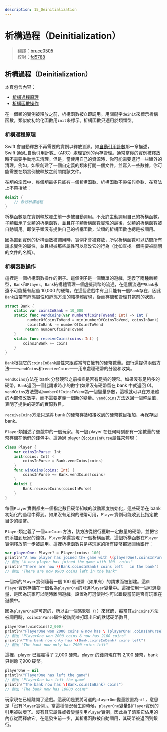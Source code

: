 ```yaml
---
description: 15_Deinitialization
---
```


# 析構過程（Deinitialization）

> 翻譯：[bruce0505](https://github.com/bruce0505)  
> 校對：[fd5788](https://github.com/fd5788)

## 析構過程（Deinitialization）

本頁包含內容：

* [析構過程原理](15_deinitialization.md#how_deinitialization_works)
* [析構函數操作](15_deinitialization.md#deinitializers_in_action)

在一個類的實例被釋放之前，析構函數被立即調用。用關鍵字`deinit`來標示析構函數，類似於初始化函數用`init`來標示。析構函數只適用於類類型。

### 析構過程原理

Swift 會自動釋放不再需要的實例以釋放資源。如[自動引用計數](https://github.com/ininmm/the-swift-programming-language-in-chinese/tree/8b9f8ba4cb97148e9d1b43c50f9e1c8e4175f753/source-tw/chapter2/16_Automatic_Reference_Counting.html)那一章描述，Swift 通過_自動引用計數_（ARC）處理實例的內存管理。通常當你的實例被釋放時不需要手動地去清理。但是，當使用自己的資源時，你可能需要進行一些額外的清理。例如，如果創建了一個自定義的類來打開一個文件，並寫入一些數據，你可能需要在類實例被釋放之前關閉該文件。

在類的定義中，每個類最多只能有一個析構函數。析構函數不帶任何參數，在寫法上不帶括號：

```swift
deinit {
    // 執行析構過程
}
```

析構函數是在實例釋放發生前一步被自動調用。不允許主動調用自己的析構函數。子類繼承了父類的析構函數，並且在子類析構函數實現的最後，父類的析構函數被自動調用。即使子類沒有提供自己的析構函數，父類的析構函數也總是被調用。

因為直到實例的析構函數被調用時，實例才會被釋放，所以析構函數可以訪問所有請求實例的屬性，並且根據那些屬性可以修改它的行為（比如查找一個需要被關閉的文件的名稱）。

### 析構函數操作

這裡是一個析構函數操作的例子。這個例子是一個簡單的遊戲，定義了兩種新類型，`Bank`和`Player`。`Bank`結構體管理一個虛擬貨幣的流通，在這個流通中`Bank`永遠不可能擁有超過 10,000 的硬幣。在這個遊戲中有且只能有一個`Bank`存在，因此`Bank`由帶有靜態屬性和靜態方法的結構體實現，從而存儲和管理其當前的狀態。

```swift
struct Bank {
    static var coinsInBank = 10_000
    static func vendCoins(var numberOfCoinsToVend: Int) -> Int {
          numberOfCoinsToVend = min(numberOfCoinsToVend, coinsInBank)
          coinsInBank -= numberOfCoinsToVend
         return numberOfCoinsToVend
    }
    static func receiveCoins(coins: Int) {
        coinsInBank += coins
    }
}
```

`Bank`根據它的`coinsInBank`屬性來跟蹤當前它擁有的硬幣數量。銀行還提供兩個方法——`vendCoins`和`receiveCoins`——用來處理硬幣的分發和收集。

`vendCoins`方法在 bank 分發硬幣之前檢查是否有足夠的硬幣。如果沒有足夠多的硬幣，`Bank`返回一個比請求時小的數字\(如果沒有硬幣留在 bank 中就返回 0\)。`vendCoins`方法聲明`numberOfCoinsToVend`為一個變量參數，這樣就可以在方法體的內部修改數字，而不需要定義一個新的變量。`vendCoins`方法返回一個整型值，表明了提供的硬幣的實際數目。

`receiveCoins`方法只是將 bank 的硬幣存儲和接收到的硬幣數目相加，再保存回 bank。

`Player`類描述了遊戲中的一個玩家。每一個 player 在任何時刻都有一定數量的硬幣存儲在他們的錢包中。這通過 player 的`coinsInPurse`屬性來體現：

```swift
class Player {
    var coinsInPurse: Int
    init(coins: Int) {
        coinsInPurse = Bank.vendCoins(coins)
    }
    func winCoins(coins: Int) {
        coinsInPurse += Bank.vendCoins(coins)
    }
    deinit {
        Bank.receiveCoins(coinsInPurse)
    }
}
```

每個`Player`實例都由一個指定數目硬幣組成的啟動額度初始化，這些硬幣在 bank 初始化的過程中得到。如果沒有足夠的硬幣可用，`Player`實例可能收到比指定數目少的硬幣。

`Player`類定義了一個`winCoins`方法，該方法從銀行獲取一定數量的硬幣，並把它們添加到玩家的錢包。`Player`類還實現了一個析構函數，這個析構函數在`Player`實例釋放前一步被調用。這裡析構函數只是將玩家的所有硬幣都返回給銀行：

```swift
var playerOne: Player? = Player(coins: 100)
println("A new player has joined the game with \(playerOne!.coinsInPurse) coins")
// 輸出 "A new player has joined the game with 100  coins"
println("There are now \(Bank.coinsInBank) coins left   in the bank")
// 輸出 "There are now 9900 coins left in the bank"
```

一個新的`Player`實例隨著一個 100 個硬幣（如果有）的請求而被創建。這`個Player`實例存儲在一個名為`playerOne`的可選`Player`變量中。這裡使用一個可選變量，是因為玩家可以隨時離開遊戲。設置為可選使得你可以跟蹤當前是否有玩家在遊戲中。

因為`playerOne`是可選的，所以由一個感歎號（`!`）來修飾，每當其`winCoins`方法被調用時，`coinsInPurse`屬性被訪問並打印出它的默認硬幣數目。

```swift
playerOne!.winCoins(2_000)
println("PlayerOne won 2000 coins & now has \ (playerOne!.coinsInPurse) coins")
// 輸出 "PlayerOne won 2000 coins & now has 2100 coins"
println("The bank now only has \(Bank.coinsInBank) coins left")
// 輸出 "The bank now only has 7900 coins left"
```

這裡，player 已經贏得了 2,000 硬幣。player 的錢包現在有 2,100 硬幣，bank 只剩餘 7,900 硬幣。

```swift
playerOne = nil
println("PlayerOne has left the game")
// 輸出 "PlayerOne has left the game"
println("The bank now has \(Bank.coinsInBank) coins")
// 輸出 "The bank now has 10000 coins"
```

玩家現在已經離開了遊戲。這表明是要將可選的`playerOne`變量設置為`nil`，意思是「沒有`Player`實例」。當這種情況發生的時候，`playerOne`變量對`Player`實例的引用被破壞了。沒有其它屬性或者變量引用`Player`實例，因此為了清空它佔用的內存從而釋放它。在這發生前一步，其析構函數被自動調用，其硬幣被返回到銀行。

